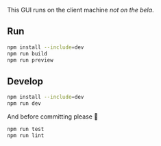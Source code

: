 This GUI runs on the client machine _not on the bela_.

## Run

```bash
npm install --include=dev
npm run build
npm run preview
```

## Develop

```bash
npm install --include=dev
npm run dev
```

And before committing please 💁

```bash
npm run test
npm run lint
```
